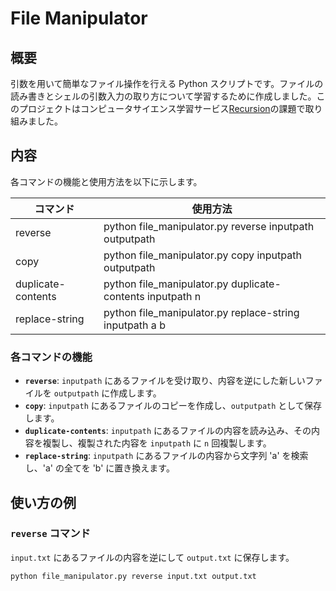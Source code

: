 # File Manipulator

## 概要

引数を用いて簡単なファイル操作を行える Python スクリプトです。ファイルの読み書きとシェルの引数入力の取り方について学習するために作成しました。このプロジェクトはコンピュータサイエンス学習サービス[Recursion](https://recursion.example.com)の課題で取り組みました。

## 内容

各コマンドの機能と使用方法を以下に示します。

| コマンド             | 使用方法                                                  |
| -------------------- | ------------------------------------------------------- |
| reverse            | python file_manipulator.py reverse inputpath outputpath   |
| copy               | python file_manipulator.py copy inputpath outputpath      |
| duplicate-contents | python file_manipulator.py duplicate-contents inputpath n |
| replace-string     | python file_manipulator.py replace-string inputpath a b   |

### 各コマンドの機能

- **`reverse`**: `inputpath` にあるファイルを受け取り、内容を逆にした新しいファイルを `outputpath` に作成します。
- **`copy`**: `inputpath` にあるファイルのコピーを作成し、`outputpath` として保存します。
- **`duplicate-contents`**: `inputpath` にあるファイルの内容を読み込み、その内容を複製し、複製された内容を `inputpath` に `n` 回複製します。
- **`replace-string`**: `inputpath` にあるファイルの内容から文字列 'a' を検索し、'a' の全てを 'b' に置き換えます。

## 使い方の例

### `reverse` コマンド

`input.txt` にあるファイルの内容を逆にして `output.txt` に保存します。

```sh
python file_manipulator.py reverse input.txt output.txt
```
